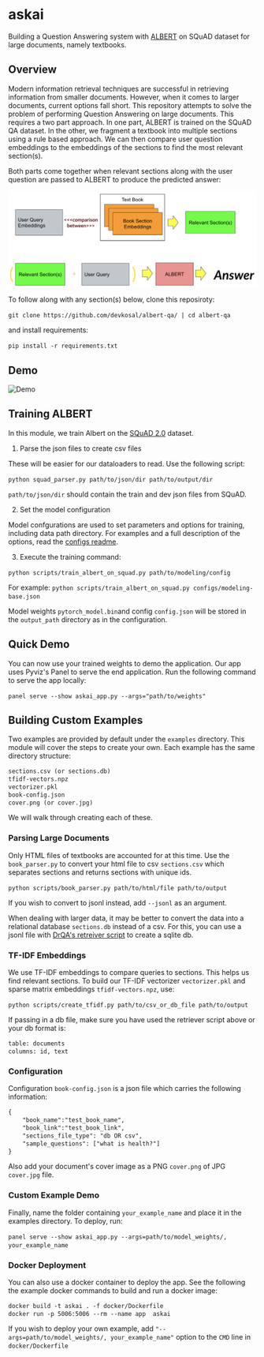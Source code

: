 # askai
Building a Question Answering system with [ALBERT](https://ai.googleblog.com/2019/12/albert-lite-bert-for-self-supervised.html) on SQuAD dataset for large documents, namely textbooks.

## Overview
Modern information retrieval techniques are successful in retrieving information from smaller documents. However, when it comes to larger documents, current options fall short. This repository attempts to solve the problem of performing Question Answering on large documents. This requires a two part approach. In one part, ALBERT is trained on the SQuAD QA dataset. In the other, we fragment a textbook into multiple sections using a rule based approach. We can then compare user question embeddings to the embeddings of the sections to find the most relevant section(s). 

Both parts come together when relevant sections along with the user question are passed to ALBERT to produce the predicted answer:

![Diagram](resources/diagram.png)

To follow along with any section(s) below, clone this reposiroty:

```git clone https://github.com/devkosal/albert-qa/ | cd albert-qa```

and install requirements:

```pip install -r requirements.txt```


## Demo 

![Demo](resources/demo.gif)



## Training ALBERT

In this module, we train Albert on the [SQuAD 2.0](https://rajpurkar.github.io/SQuAD-explorer/) dataset.

1. Parse the json files to create csv files 

These will be easier for our dataloaders to read. Use the following script:

`python squad_parser.py path/to/json/dir path/to/output/dir`

`path/to/json/dir` should contain the train and dev json files from SQuAD. 

2. Set the model configuration

Model confgurations are used to set parameters and options for training, including data path directory. For examples and a full description of the options, read the [configs readme](https://github.com/devkosal/askai/configs/README.md).

3. Execute the training command:

`python scripts/train_albert_on_squad.py path/to/modeling/config`

For example: `python scripts/train_albert_on_squad.py configs/modeling-base.json`

Model weights ```pytorch_model.bin```and config ```config.json``` will be stored in the `output_path` directory as in the configuration.

## Quick Demo

You can now use your trained weights to demo the application. Our app uses Pyviz's Panel to serve the end application. Run the following command to serve the app locally:

```panel serve --show askai_app.py --args="path/to/weights"```

## Building Custom Examples

Two examples are provided by default under the ```examples``` directory. This module will cover the steps to create your own. Each example has the same directory structure:

```
sections.csv (or sections.db)
tfidf-vectors.npz
vectorizer.pkl
book-config.json
cover.png (or cover.jpg)
```

We will walk through creating each of these.

### Parsing Large Documents

Only HTML files of textbooks are accounted for at this time. Use the ```book_parser.py``` to convert your html file to csv `sections.csv` which separates sections and returns sections with unique ids.  

`python scripts/book_parser.py path/to/html/file path/to/output`

If you wish to convert to jsonl instead, add `--jsonl` as an argument.

When dealing with larger data, it may be better to convert the data into a relational database `sections.db` instead of a csv. For this, you can use a jsonl file with [DrQA's retreiver script](https://github.com/facebookresearch/DrQA/tree/master/scripts/retriever#storing-the-documents) to create a sqlite db.

### TF-IDF Embeddings 

We use TF-IDF embeddings to compare queries to sections. This helps us find relevant sections. To build our TF-IDF vectorizer `vectorizer.pkl` and sparse matrix embeddings `tfidf-vectors.npz`, use:

`python scripts/create_tfidf.py path/to/csv_or_db_file path/to/output`

If passing in a db file, make sure you have used the retriever script above or your db format is:

```
table: documents
columns: id, text
```

### Configuration

Configuration `book-config.json` is a json file which carries the following information:

```
{
    "book_name":"test_book_name",
    "book_link":"test_book_link",
    "sections_file_type": "db OR csv",
    "sample_questions": ["what is health?"]
}
```
Also add your document's cover image as a PNG `cover.png` of JPG `cover.jpg` file. 

### Custom Example Demo

Finally, name the folder containing `your_example_name` and place it in the examples directory. To deploy, run:

`panel serve --show askai_app.py --args=path/to/model_weights/, your_example_name`

### Docker Deployment

You can also use a docker container to deploy the app. See the following the example docker commands to build and run a docker image:

```
docker build -t askai . -f docker/Dockerfile 
docker run -p 5006:5006 --rm --name app  askai 

```

If you wish to deploy your own example, add `"--args=path/to/model_weights/, your_example_name"` option to the `CMD` line in `docker/Dockerfile`
